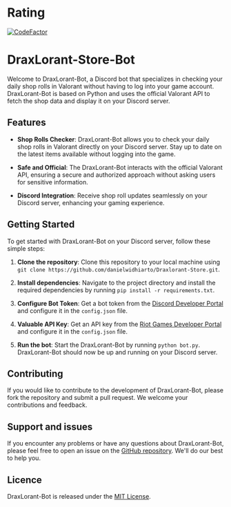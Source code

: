 # Rating

[![CodeFactor](https://www.codefactor.io/repository/github/danielwidhiarto/draxlorant-store/badge)](https://www.codefactor.io/repository/github/danielwidhiarto/draxlorant-store)

# DraxLorant-Store-Bot

Welcome to DraxLorant-Bot, a Discord bot that specializes in checking your daily shop rolls in Valorant without having to log into your game account. DraxLorant-Bot is based on Python and uses the official Valorant API to fetch the shop data and display it on your Discord server.

## Features

- **Shop Rolls Checker**: DraxLorant-Bot allows you to check your daily shop rolls in Valorant directly on your Discord server. Stay up to date on the latest items available without logging into the game.

- **Safe and Official**: The DraxLorant-Bot interacts with the official Valorant API, ensuring a secure and authorized approach without asking users for sensitive information.

- **Discord Integration**: Receive shop roll updates seamlessly on your Discord server, enhancing your gaming experience.

## Getting Started

To get started with DraxLorant-Bot on your Discord server, follow these simple steps:

1. **Clone the repository**: Clone this repository to your local machine using `git clone https://github.com/danielwidhiarto/Draxlorant-Store.git`.

2. **Install dependencies**: Navigate to the project directory and install the required dependencies by running `pip install -r requirements.txt`.

3. **Configure Bot Token**: Get a bot token from the [Discord Developer Portal](https://discord.com/developers/applications) and configure it in the `config.json` file.

4. **Valuable API Key**: Get an API key from the [Riot Games Developer Portal](https://developer.riotgames.com/) and configure it in the `config.json` file.

5. **Run the bot**: Start the DraxLorant-Bot by running `python bot.py`. DraxLorant-Bot should now be up and running on your Discord server.

## Contributing

If you would like to contribute to the development of DraxLorant-Bot, please fork the repository and submit a pull request. We welcome your contributions and feedback.

## Support and issues

If you encounter any problems or have any questions about DraxLorant-Bot, please feel free to open an issue on the [GitHub repository](https://github.com/danielwidhiarto/DraxLorant-Store/issues). We'll do our best to help you.

## Licence

DraxLorant-Bot is released under the [MIT License](LICENSE).
